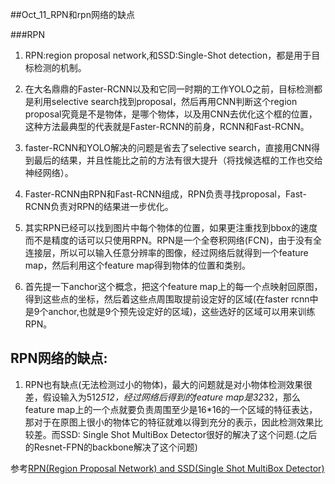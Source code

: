 ##Oct_11_RPN和rpn网络的缺点


###RPN
1. RPN:region proposal network,和SSD:Single-Shot detection，都是用于目标检测的机制。

2. 在大名鼎鼎的Faster-RCNN以及和它同一时期的工作YOLO之前，目标检测都是利用selective search找到proposal，然后再用CNN判断这个region proposal究竟是不是物体，是哪个物体，以及用CNN去优化这个框的位置，这种方法最典型的代表就是Faster-RCNN的前身，RCNN和Fast-RCNN。

3. faster-RCNN和YOLO解决的问题是省去了selective search，直接用CNN得到最后的结果，并且性能比之前的方法有很大提升（将找候选框的工作也交给神经网络）。

4. Faster-RCNN由RPN和Fast-RCNN组成，RPN负责寻找proposal，Fast-RCNN负责对RPN的结果进一步优化。

5. 其实RPN已经可以找到图片中每个物体的位置，如果更注重找到bbox的速度而不是精度的话可以只使用RPN。RPN是一个全卷积网络(FCN)，由于没有全连接层，所以可以输入任意分辨率的图像，经过网络后就得到一个feature map，然后利用这个feature map得到物体的位置和类别。

6. 首先提一下anchor这个概念，把这个feature map上的每一个点映射回原图，得到这些点的坐标，然后着这些点周围取提前设定好的区域(在faster rcnn中是9个anchor,也就是9个预先设定好的区域)，这些选好的区域可以用来训练RPN。

RPN网络的缺点:
---
1. RPN也有缺点(无法检测过小的物体)，最大的问题就是对小物体检测效果很差，假设输入为512*512，经过网络后得到的feature map是32*32，那么feature map上的一个点就要负责周围至少是16*16的一个区域的特征表达，那对于在原图上很小的物体它的特征就难以得到充分的表示，因此检测效果比较差。而SSD: Single Shot MultiBox Detector很好的解决了这个问题.(之后的Resnet-FPN的backbone解决了这个问题)


参考[RPN(Region Proposal Network) and SSD(Single Shot MultiBox Detector)](https://blog.csdn.net/shenziheng1/article/details/79653020)